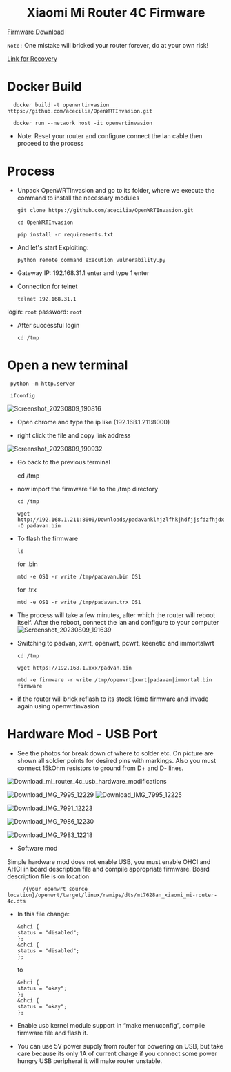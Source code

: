 # <h1 align="center"> Xiaomi Mi Router 4C Firmware </h1>

[Firmware Download](https://github.com/xiv3r/Xiaomi-Router-4C-Firmwares/releases/tag/v1)

`Note:` One mistake will bricked your router forever, do at your own risk!

[Link for Recovery](https://github.com/xiv3r/Xiaomi-Router-4C-CH341A-flasher)
  

# Docker Build

      docker build -t openwrtinvasion https://github.com/acecilia/OpenWRTInvasion.git
   
      docker run --network host -it openwrtinvasion


- Note: Reset your router and configure connect the lan cable then proceed to the process
 

# Process

- Unpack OpenWRTInvasion and go to its folder, where we execute the command to install the necessary modules

      git clone https://github.com/acecilia/OpenWRTInvasion.git

      cd OpenWRTInvasion

      pip install -r requirements.txt

- And let's start Exploiting:
        
      python remote_command_execution_vulnerability.py

- Gateway IP: 192.168.31.1 enter and type 1 enter


- Connection for telnet
  
      telnet 192.168.31.1

login: `root` password: `root`

- After successful login
    
      cd /tmp

# Open a new terminal

     python -m http.server

     ifconfig

![Screenshot_20230809_190816](https://github.com/xiv3r/Xiaomi-Router-4C-Firmwares/assets/117867334/0455d982-643c-443d-b995-3c25fd956a4d)

- Open chrome and type the ip like (192.168.1.211:8000)

- right click the file and copy link address

![Screenshot_20230809_190932](https://github.com/xiv3r/Xiaomi-Router-4C-Firmwares/assets/117867334/9e490cf6-0626-47f0-b8e4-5cfc6493c559)

- Go back to the previous terminal

  cd /tmp
  
- now import the firmware file to the /tmp directory

      cd /tmp
  
      wget http://192.168.1.211:8000/Downloads/padavanklhjzlfhkjhdfjjsfdzfhjdxf.trx -O padavan.bin
 
- To flash the firmware

      ls

  for .bin
  
      mtd -e OS1 -r write /tmp/padavan.bin OS1

  for .trx

      mtd -e OS1 -r write /tmp/padavan.trx OS1
  
- The process will take a few minutes, after which the router will reboot itself. After the reboot, connect the lan and configure to your computer
![Screenshot_20230809_191639](https://github.com/xiv3r/Xiaomi-Router-4C-Firmwares/assets/117867334/335052dd-a7c4-4cb3-a03f-59b397f9bdb5)

- Switching to padvan, xwrt, openwrt, pcwrt, keenetic and immortalwrt

      cd /tmp

      wget https://192.168.1.xxx/padvan.bin
  
      mtd -e firmware -r write /tmp/openwrt|xwrt|padavan|immortal.bin firmware

- if the router will brick reflash to its stock 16mb firmware and invade again using openwrtinvasion

# Hardware Mod - USB Port

- See the photos for break down of where to solder etc. On picture are shown all soldier points for desired pins with markings. Also you must connect 15kOhm resistors to ground from D+ and D- lines.

![Download_mi_router_4c_usb_hardware_modifications](https://github.com/xiv3r/Xiaomi-Router-4C-Firmwares/assets/117867334/810a6404-0b83-47c2-829d-39629a64d1ca)

![Download_IMG_7995_12229](https://github.com/xiv3r/Xiaomi-Router-4C-Firmwares/assets/117867334/abdbfab0-59f9-473e-8d81-dce1699c161a)
![Download_IMG_7995_12225](https://github.com/xiv3r/Xiaomi-Router-4C-Firmwares/assets/117867334/ce678749-24d0-4cba-b57e-d34201118090)

![Download_IMG_7991_12223](https://github.com/xiv3r/Xiaomi-Router-4C-Firmwares/assets/117867334/89a233f3-cba0-4407-b28f-360a7052ea49)

![Download_IMG_7986_12230](https://github.com/xiv3r/Xiaomi-Router-4C-Firmwares/assets/117867334/19b0fcae-9a39-410c-832f-01a63738da2e)

![Download_IMG_7983_12218](https://github.com/xiv3r/Xiaomi-Router-4C-Firmwares/assets/117867334/93d2aaa8-3beb-44f8-83dc-580a7915c0aa)

- Software mod

Simple hardware mod does not enable USB, you must enable OHCI and AHCI in board description file and compile appropriate firmware. Board description file is on location

         /{your openwrt source location}/openwrt/target/linux/ramips/dts/mt7628an_xiaomi_mi-router-4c.dts

- In this file change:

      &ehci {
	  status = "disabled";
      };
      &ohci {
	  status = "disabled";
      };

  to

      &ehci {
      status = "okay";
      };
      &ohci {
      status = "okay";
      };

- Enable usb kernel module support in “make menuconfig”, compile firmware file and flash it.

- You can use 5V power supply from router for powering on USB, but take care because its only 1A of current charge if you connect some power hungry USB peripheral it will make router unstable.
